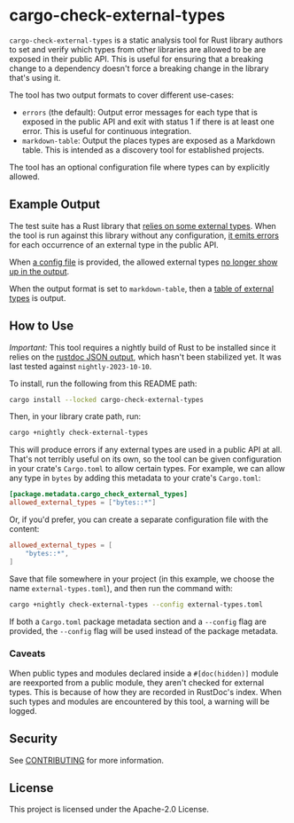 cargo-check-external-types
==========================

`cargo-check-external-types` is a static analysis tool for Rust library authors
to set and verify which types from other libraries are allowed to be are exposed in
their public API. This is useful for ensuring that a breaking change to a dependency
doesn't force a breaking change in the library that's using it.

The tool has two output formats to cover different use-cases:
- `errors` (the default): Output error messages for each type that is exposed in
  the public API and exit with status 1 if there is at least one error. This is useful
  for continuous integration.
- `markdown-table`: Output the places types are exposed as a Markdown table. This is intended
  as a discovery tool for established projects.

The tool has an optional configuration file where types can by explicitly allowed.

Example Output
--------------

The test suite has a Rust library that [relies on some external types](test-workspace/test-crate/src/lib.rs).
When the tool is run against this library without any configuration,
[it emits errors](tests/default-config-expected-output.md)
for each occurrence of an external type in the public API.

When [a config file](tests/allow-some-types.toml) is provided,
the allowed external types [no longer show up in the output](tests/allow-some-types-expected-output.md).

When the output format is set to `markdown-table`, then
a [table of external types](tests/output-format-markdown-table-expected-output.md) is output.

How to Use
----------

_Important:_ This tool requires a nightly build of Rust to be installed since it relies on
the [rustdoc JSON output](https://github.com/rust-lang/rust/issues/76578), which hasn't been
stabilized yet. It was last tested against `nightly-2023-10-10`.

To install, run the following from this README path:

```bash
cargo install --locked cargo-check-external-types
```

Then, in your library crate path, run:
```bash
cargo +nightly check-external-types
```

This will produce errors if any external types are used in a public API at all. That's not terribly useful
on its own, so the tool can be given configuration in your crate's `Cargo.toml` to allow certain types. 
For example, we can allow any type in `bytes` by adding this metadata to your crate's `Cargo.toml`:

```toml
[package.metadata.cargo_check_external_types]
allowed_external_types = ["bytes::*"]
```

Or, if you'd prefer, you can create a separate configuration file with the content:

```toml
allowed_external_types = [
    "bytes::*",
]
```

Save that file somewhere in your project (in this example, we choose the name `external-types.toml`), and then
run the command with:

```bash
cargo +nightly check-external-types --config external-types.toml
```

If both a `Cargo.toml` package metadata section and a `--config` flag are provided, the `--config` flag will be used
instead of the package metadata.

### Caveats

When public types and modules declared inside a `#[doc(hidden)]` module are reexported from a public module, they aren't checked for external types. This is because of how they are recorded in RustDoc's index. When such types and modules are encountered by this tool, a warning will be logged.

## Security

See [CONTRIBUTING](CONTRIBUTING.md#security-issue-notifications) for more information.

## License

This project is licensed under the Apache-2.0 License.
